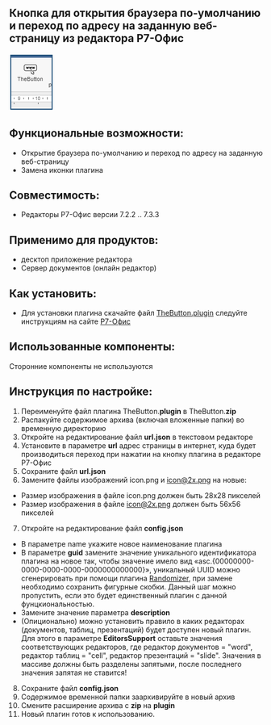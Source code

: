 ## Кнопка для открытия браузера по-умолчанию и переход по адресу на заданную веб-страницу из редактора Р7-Офис
<img alt="Preview" width="88px" src="https://github.com/VNexsus/TheButton-plugin/blob/main/Preview.png">

## Функциональные возможности:
*	Открытие браузера по-умолчанию и переход по адресу на заданную веб-страницу
*	Замена иконки плагина

## Совместимость:
*	Редакторы Р7-Офис версии 7.2.2 .. 7.3.3

## Применимо для продуктов:
*	десктоп приложение редактора
*	Сервер документов (онлайн редактор)

## Как установить:
*	Для установки плагина скачайте файл <a href="https://github.com/VNexsus/TheButton-plugin/blob/main/TheButton.plugin">TheButton.plugin</a> следуйте инструкциям на сайте <a href="https://support.r7-office.ru/desktop_editors/api_desktop_editors/api_desktop_editors_general/adding-plugins/">Р7-Офиc</a>
  
## Использованные компоненты:
Сторонние компоненты не используются

## Инструкция по настройке:
1.	Переименуйте файл плагина TheButton.<b>plugin</b> в TheButton.<b>zip</b>
2.	Распакуйте содержимое архива (включая вложенные папки) во временную директорию
3.	Откройте на редактирование файл <b>url.json</b> в текcтовом редакторе
4.	Установите в параметре <b>url</b> адрес страницы в интернет, куда будет производиться переход при нажатии на кнопку плагина в редакторе Р7-Офис
5.	Сохраните файл <b>url.json</b>
6.	Замените файлы изображений icon.png и icon@2x.png на новые:
*	Размер изображения в файле icon.png должен быть 28x28 пикселей
*	Размер изображения в файле icon@2x.png должен быть 56x56 пикселей
7.	Откройте на редактирование файл <b>config.json</b>
*	В параметре name укажите новое наименование плагина
*	В параметре <b>guid</b> замените значение уникального идентификатора плагина на новое так, чтобы значение имело вид «asc.{00000000-0000-0000-0000-0000000000000}», уникальный UUID можно сгенерировать при помощи плагина <a href="https://github.com/VNexsus/Randomizer-plugin">Randomizer</a>, при замене необходимо сохранить фигурные скобки. Данный шаг можно пропустить, если это будет единственный плагин с данной фунцкиональностью.
*	Замените значение параметра <b>description</b>
*	(Опиционально) можно установить правило в каких редакторах (документов, таблиц, презентаций) будет доступен новый плагин. Для этого в параметре <b>EditorsSupport</b> оставьте значения соответствующих редакторов, где редактор документов = "word", редактор таблиц = "cell", редактор презентаций = "slide". Значения в массиве должны быть разделены запятыми, после последнего значения запятая не ставится!
8. Сохраните файл <b>config.json</b>
9.	Содержимое временной папки заархивируйте в новый архив
10.	Смените расширение архива с <b>zip</b>  на <b>plugin</b>
11.	Новый плагин готов к использованию.
